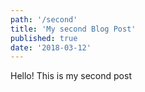 ```yaml
---
path: '/second'
title: 'My second Blog Post'
published: true
date: '2018-03-12'
---
```


Hello! This is my second post